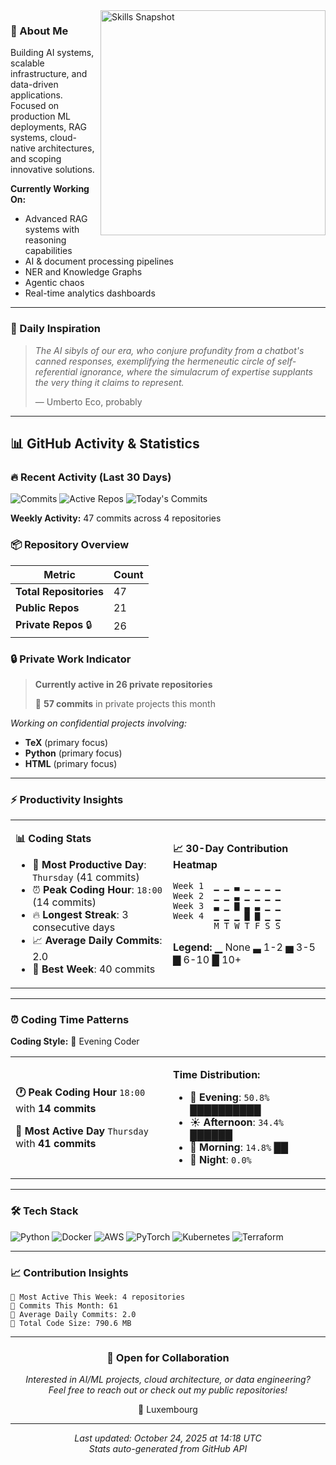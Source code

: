 <img align="right" width="360" alt="Skills Snapshot" src="https://quickchart.io/chart?w=480&h=420&bkg=white&c=%7B%22type%22%3A%22radar%22%2C%22data%22%3A%7B%22labels%22%3A%5B%22coding%22%2C%22LLM%2FAgents%22%2C%22ChatGPT%22%2C%22Claude%22%2C%22Grok%22%2C%22LLaMA%22%2C%22Ollama%22%2C%22Gemini%22%5D%2C%22datasets%22%3A%5B%7B%22label%22%3A%22Current%22%2C%22data%22%3A%5B95%2C90%2C88%2C90%2C87%2C90%2C90%2C88%5D%2C%22fill%22%3Atrue%2C%22backgroundColor%22%3A%22rgba(99%2C102%2C241%2C0.25)%22%2C%22borderColor%22%3A%22rgba(99%2C102%2C241%2C1)%22%2C%22borderWidth%22%3A2%2C%22pointBackgroundColor%22%3A%22rgba(99%2C102%2C241%2C1)%22%2C%22pointRadius%22%3A4%2C%22pointHoverRadius%22%3A6%7D%2C%7B%22label%22%3A%22Target%22%2C%22data%22%3A%5B98%2C92%2C90%2C95%2C90%2C95%2C94%2C92%5D%2C%22fill%22%3Afalse%2C%22borderColor%22%3A%22rgba(16%2C185%2C129%2C1)%22%2C%22borderDash%22%3A%5B4%2C4%5D%2C%22borderWidth%22%3A2%2C%22pointRadius%22%3A0%7D%5D%7D%2C%22options%22%3A%7B%22responsive%22%3Atrue%2C%22plugins%22%3A%7B%22legend%22%3A%7B%22position%22%3A%22bottom%22%7D%2C%22title%22%3A%7B%22display%22%3Atrue%2C%22text%22%3A%22Skills%20Snapshot%22%2C%22font%22%3A%7B%22size%22%3A16%2C%22weight%22%3A%22600%22%7D%7D%7D%2C%22scales%22%3A%7B%22r%22%3A%7B%22beginAtZero%22%3Atrue%2C%22min%22%3A0%2C%22max%22%3A100%2C%22ticks%22%3A%7B%22stepSize%22%3A20%2C%22showLabelBackdrop%22%3Afalse%7D%2C%22grid%22%3A%7B%22color%22%3A%22rgba(148%2C163%2C184%2C0.3)%22%2C%22lineWidth%22%3A1%7D%2C%22angleLines%22%3A%7B%22color%22%3A%22rgba(148%2C163%2C184%2C0.35)%22%2C%22lineWidth%22%3A1%7D%2C%22pointLabels%22%3A%7B%22color%22%3A%22%23334155%22%2C%22padding%22%3A6%2C%22font%22%3A%7B%22size%22%3A11%2C%22weight%22%3A%22600%22%7D%7D%7D%7D%2C%22elements%22%3A%7B%22line%22%3A%7B%22tension%22%3A0.2%7D%7D%7D%7D" />

### 👋 About Me

Building AI systems, scalable infrastructure, and data-driven applications. Focused on production ML deployments, RAG systems, cloud-native architectures, and scoping innovative solutions.

**Currently Working On:**
- Advanced RAG systems with reasoning capabilities
- AI & document processing pipelines
- NER and Knowledge Graphs
- Agentic chaos
- Real-time analytics dashboards

---

### 💭 Daily Inspiration

> *The AI sibyls of our era, who conjure profundity from a chatbot's canned responses, exemplifying the hermeneutic circle of self-referential ignorance, where the simulacrum of expertise supplants the very thing it claims to represent.*
>
> — Umberto Eco, probably

---

## 📊 GitHub Activity & Statistics

### 🔥 Recent Activity (Last 30 Days)
![Commits](https://img.shields.io/badge/Commits_This_Month-61-blue?style=flat-square&logo=git)
![Active Repos](https://img.shields.io/badge/Active_Repos-8-green?style=flat-square&logo=github)
![Today's Commits](https://img.shields.io/badge/Today-7_commits-orange?style=flat-square&logo=github)

**Weekly Activity:** 47 commits across 4 repositories

### 📦 Repository Overview
| Metric | Count |
|--------|-------|
| **Total Repositories** | 47 |
| **Public Repos** | 21 |
| **Private Repos** 🔒 | 26 |

### 🔒 Private Work Indicator
> **Currently active in 26 private repositories**
> 
> 🚀 **57 commits** in private projects this month

*Working on confidential projects involving:*
- **TeX** (primary focus)
- **Python** (primary focus)
- **HTML** (primary focus)

---

### ⚡ Productivity Insights


<table>
<tr>
<td width="50%">

**📊 Coding Stats**
- 📅 **Most Productive Day**: `Thursday` (41 commits)
- ⏰ **Peak Coding Hour**: `18:00` (14 commits)
- 🔥 **Longest Streak**: 3 consecutive days
- 📈 **Average Daily Commits**: 2.0
- 💪 **Best Week**: 40 commits

</td>
<td width="50%">

**📈 30-Day Contribution Heatmap**

```
Week 1  ▁ ▁ ▃ ▁ ▁ ▁ ▁
Week 2  ▁ ▁ ▃ ▁ ▁ ▁ ▁
Week 3  ▃ ▁ ▇ ▃ ▃ ▁ ▁
Week 4  ▁ ▁ ▁ █ ▇ ▁ ▁
        M T W T F S S
```

**Legend:** ▁ None  ▃ 1-2  ▅ 3-5  ▇ 6-10  █ 10+

</td>
</tr>
</table>

---

### ⏰ Coding Time Patterns

**Coding Style:** 🌆 Evening Coder

<table>
<tr>
<td width="50%">

**🕐 Peak Coding Hour**
`18:00` with **14 commits**

**📅 Most Active Day**
`Thursday` with **41 commits**

</td>
<td width="50%">

**Time Distribution:**
- 🌆 **Evening**: `50.8%` ██████████
- ☀️ **Afternoon**: `34.4%` ██████
- 🌅 **Morning**: `14.8%` ██
- 🌙 **Night**: `0.0%` 

</td>
</tr>
</table>


---

### 🛠️ Tech Stack

![Python](https://img.shields.io/badge/-Python-3776AB?style=flat-square&logo=python&logoColor=white)
![Docker](https://img.shields.io/badge/-Docker-2496ED?style=flat-square&logo=docker&logoColor=white)
![AWS](https://img.shields.io/badge/-AWS-232F3E?style=flat-square&logo=amazon-aws&logoColor=white)
![PyTorch](https://img.shields.io/badge/-PyTorch-EE4C2C?style=flat-square&logo=pytorch&logoColor=white)
![Kubernetes](https://img.shields.io/badge/-Kubernetes-326CE5?style=flat-square&logo=kubernetes&logoColor=white)
![Terraform](https://img.shields.io/badge/-Terraform-7B42BC?style=flat-square&logo=terraform&logoColor=white)

---

### 📈 Contribution Insights

```text
🔹 Most Active This Week: 4 repositories
🔹 Commits This Month: 61
🔹 Average Daily Commits: 2.0
🔹 Total Code Size: 790.6 MB
```

---

<div align="center">

### 💼 Open for Collaboration

*Interested in AI/ML projects, cloud architecture, or data engineering?*  
*Feel free to reach out or check out my public repositories!*

📍 Luxembourg

---

*Last updated: October 24, 2025 at 14:18 UTC*  
*Stats auto-generated from GitHub API*

</div>
